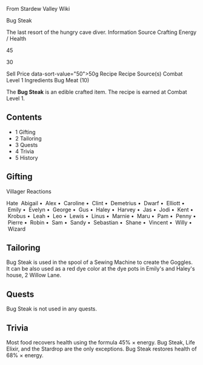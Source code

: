 From Stardew Valley Wiki

Bug Steak

The last resort of the hungry cave diver. Information Source Crafting Energy / Health

45

30

Sell Price data-sort-value="50"&gt;50g Recipe Recipe Source(s) Combat Level 1 Ingredients Bug Meat (10)

The **Bug Steak** is an edible crafted item. The recipe is earned at Combat Level 1.

## Contents

- 1 Gifting
- 2 Tailoring
- 3 Quests
- 4 Trivia
- 5 History

## Gifting

Villager Reactions

Hate  Abigail •  Alex •  Caroline •  Clint •  Demetrius •  Dwarf •  Elliott •  Emily •  Evelyn •  George •  Gus •  Haley •  Harvey •  Jas •  Jodi •  Kent •  Krobus •  Leah •  Leo •  Lewis •  Linus •  Marnie •  Maru •  Pam •  Penny •  Pierre •  Robin •  Sam •  Sandy •  Sebastian •  Shane •  Vincent •  Willy •  Wizard

## Tailoring

Bug Steak is used in the spool of a Sewing Machine to create the Goggles. It can be also used as a red dye color at the dye pots in Emily's and Haley's house, 2 Willow Lane.

## Quests

Bug Steak is not used in any quests.

## Trivia

Most food recovers health using the formula 45% × energy. Bug Steak, Life Elixir, and the Stardrop are the only exceptions. Bug Steak restores health of 68% × energy.